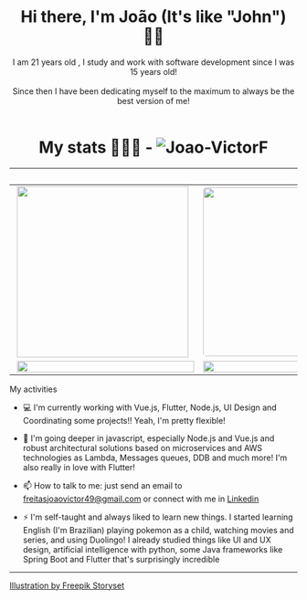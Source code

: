 <h1 style="text-align: center;">
Hi there, I'm João (It's like "John") 🤟🏼
</h1>

<h4 style="text-align: center; font-weight: 400;">
 I am 21 years old , I study and work with software development since I was 15 years old!
<br><br>
 Since then I have been dedicating myself to the maximum to always be the best version of me!
<br><br>
</h4>

<h1 style="text-align: center;">
My stats 👨🏻‍💻 - 
<img src="https://komarev.com/ghpvc/?username=Joao-VictorF" alt="Joao-VictorF" />
</h1>

‎             |  ‎ 
:-------------------------:|:-------------------------:
<img src="https://github-readme-stats.vercel.app/api/wakatime/?username=JoaoVictorF&layout=compact&theme=dracula" style="margin: 0px 5px" height="300px"> |  <img src="https://github-readme-streak-stats.herokuapp.com/?user=Joao-VictorF&theme=radical" style="margin: 0px 5px; border-radius: 5px" height="296px">
<img width="100%"  src="https://github-readme-stats.vercel.app/api?username=Joao-VictorF&show_icons=true&theme=dracula&count_private=true&hide=issues" style="margin: 0px 5px"> |  <img height="100%" src="https://github-readme-stats.vercel.app/api/top-langs/?username=Joao-VictorF&layout=compact&theme=dracula" style="margin: 0px 5px" height="175px">

My activities
</h1>

- 💻 I'm currently working with Vue.js, Flutter, Node.js, UI Design and Coordinating some projects!! Yeah, I'm pretty flexible!

- 🌱 I'm going deeper in javascript, especially Node.js and Vue.js and robust architectural solutions based on microservices and AWS technologies as Lambda, Messages queues, DDB and much more! I'm also really in love with Flutter!

- 📫 How to talk to me: just send an email to freitasjoaovictor49@gmail.com or connect with me in [Linkedin](https://www.linkedin.com/in/joaovictorfreitas/)

- ⚡ I'm self-taught and always liked to learn new things. I started learning English (I'm Brazilian) playing pokemon as a child, watching movies and series, and using Duolingo!
I already studied things like UI and UX design, artificial intelligence with python, some Java frameworks like Spring Boot and Flutter that's surprisingly incredible

---



<a href="https://storyset.com/web">Illustration by Freepik Storyset</a>
